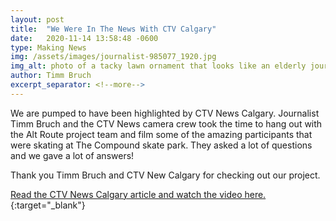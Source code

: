 ```yaml
---
layout: post
title:  "We Were In The News With CTV Calgary"
date:   2020-11-14 13:58:48 -0600
type: Making News
img: /assets/images/journalist-985077_1920.jpg
img_alt: photo of a tacky lawn ornament that looks like an elderly journalist holding a microphone with the word "press" written on it. "Journalist ornament" is holding a newspaper in the other arm.
author: Timm Bruch
excerpt_separator: <!--more-->
---
```

We are pumped to have been highlighted by CTV News Calgary. Journalist Timm Bruch and the CTV News camera crew took the time to hang out with the Alt Route project team and film some of the amazing participants that were skating at The Compound skate park. They asked a lot of questions and we gave a lot of answers!

Thank you Timm Bruch and CTV New Calgary for checking out our project. 

[Read the CTV News Calgary article and watch the video here.](https://calgary.ctvnews.ca/club-for-visually-impaired-skateboarders-takes-off-in-calgary-1.5189374 "Club for visually impaired skateboarders takes off in Calgary"){:target="_blank"}
